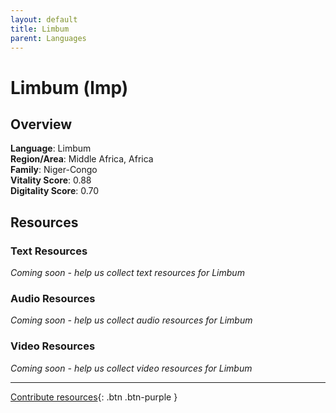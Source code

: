 ```yaml
---
layout: default
title: Limbum
parent: Languages
---
```


# Limbum (lmp)

## Overview

**Language**: Limbum  
**Region/Area**: Middle Africa, Africa  
**Family**: Niger-Congo  
**Vitality Score**: 0.88  
**Digitality Score**: 0.70  

## Resources

### Text Resources
*Coming soon - help us collect text resources for Limbum*

### Audio Resources
*Coming soon - help us collect audio resources for Limbum*

### Video Resources
*Coming soon - help us collect video resources for Limbum*

---

[Contribute resources](https://fairtrain.github.io/){: .btn .btn-purple }
